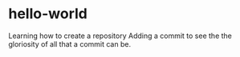 # hello-world
Learning how to create a repository
Adding a commit to see the the gloriosity of all that a commit can be.
